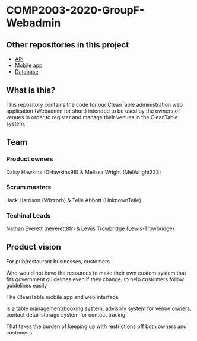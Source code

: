# COMP2003-2020-GroupF-Webadmin

## Other repositories in this project

- [API](https://github.com/Lewis-Trowbridge/COMP2003-2020-GroupF-API)
- [Mobile app](https://github.com/Lewis-Trowbridge/COMP2003-2020-GroupF-Mobile)
- [Database](https://github.com/Lewis-Trowbridge/COMP2003-2020-GroupF-Database)

## What is this?

This repository contains the code for our CleanTable administration web application (Webadmin for short) intended to be used by the owners of venues in order to register and manage their venues in the CleanTable system.

## Team  

### Product owners
Daisy Hawkins (DHawkins96) & Melissa Wright (MelWright223)
### Scrum masters
Jack Harrison (Wizzorb) & Telle Abbott (UnknownTelle)
### Techinal Leads
Nathan Everett (neverett8fr) & Lewis Trowbridge (Lewis-Trowbridge)

## Product vision
For pub/restaurant businesses, customers 

Who would not have the resources to make their own custom system that fits government guidelines even if they change, to help customers follow guidelines easily 

The CleanTable mobile app and web interface 

Is a table management/booking system, advisory system for venue owners, contact detail storage system for contact tracing 

That takes the burden of keeping up with restrictions off both owners and customers 
